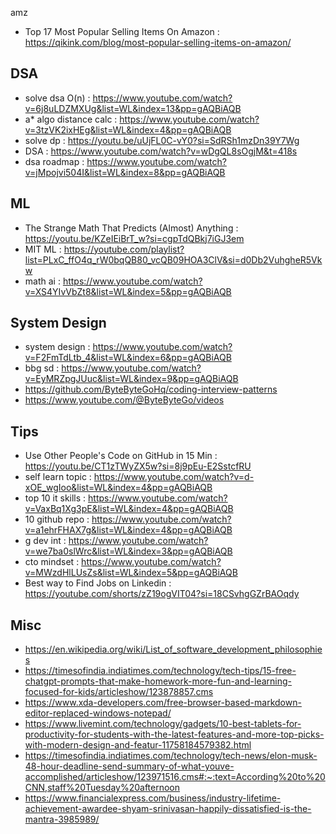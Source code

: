amz
* Top 17 Most Popular Selling Items On Amazon : https://qikink.com/blog/most-popular-selling-items-on-amazon/


## DSA
* solve dsa O(n) : https://www.youtube.com/watch?v=6j8uLDZMXUg&list=WL&index=13&pp=gAQBiAQB
* a* algo distance calc : https://www.youtube.com/watch?v=3tzVK2ixHEg&list=WL&index=4&pp=gAQBiAQB
* solve dp : https://youtu.be/uUjFL0C-vY0?si=SdRSh1mzDn39Y7Wg
* DSA : https://www.youtube.com/watch?v=wDgQL8sOgjM&t=418s
* dsa roadmap : https://www.youtube.com/watch?v=jMpojvi504I&list=WL&index=8&pp=gAQBiAQB

## ML
* The Strange Math That Predicts (Almost) Anything : https://youtu.be/KZeIEiBrT_w?si=cgpTdQBkj7iGJ3em
* MIT ML : https://youtube.com/playlist?list=PLxC_ffO4q_rW0bqQB80_vcQB09HOA3ClV&si=d0Db2VuhgheR5Vkw
* math ai : https://www.youtube.com/watch?v=XS4YIvVbZt8&list=WL&index=5&pp=gAQBiAQB


## System Design
* system design : https://www.youtube.com/watch?v=F2FmTdLtb_4&list=WL&index=6&pp=gAQBiAQB
* bbg sd : https://www.youtube.com/watch?v=EyMRZpgJUuc&list=WL&index=9&pp=gAQBiAQB
* https://github.com/ByteByteGoHq/coding-interview-patterns
* https://www.youtube.com/@ByteByteGo/videos


## Tips
* Use Other People's Code on GitHub in 15 Min  : https://youtu.be/CT1zTWyZX5w?si=8j9pEu-E2SstcfRU
* self learn topic : https://www.youtube.com/watch?v=d-xOE_wgIoo&list=WL&index=4&pp=gAQBiAQB
* top 10 it skills : https://www.youtube.com/watch?v=VaxBq1Xg3pE&list=WL&index=4&pp=gAQBiAQB
* 10 github repo : https://www.youtube.com/watch?v=a1ehrFHAX7g&list=WL&index=4&pp=gAQBiAQB
* g dev int : https://www.youtube.com/watch?v=we7ba0slWrc&list=WL&index=3&pp=gAQBiAQB
* cto mindset : https://www.youtube.com/watch?v=MWzdHlLUsZs&list=WL&index=5&pp=gAQBiAQB
* Best way to Find Jobs on Linkedin  : https://youtube.com/shorts/zZ19ogVIT04?si=18CSvhgGZrBAOqdy


## Misc
* https://en.wikipedia.org/wiki/List_of_software_development_philosophies
* https://timesofindia.indiatimes.com/technology/tech-tips/15-free-chatgpt-prompts-that-make-homework-more-fun-and-learning-focused-for-kids/articleshow/123878857.cms
* https://www.xda-developers.com/free-browser-based-markdown-editor-replaced-windows-notepad/
* https://www.livemint.com/technology/gadgets/10-best-tablets-for-productivity-for-students-with-the-latest-features-and-more-top-picks-with-modern-design-and-featur-11758184579382.html
*  https://timesofindia.indiatimes.com/technology/tech-news/elon-musk-48-hour-deadline-send-summary-of-what-youve-accomplished/articleshow/123971516.cms#:~:text=According%20to%20CNN,staff%20Tuesday%20afternoon
* https://www.financialexpress.com/business/industry-lifetime-achievement-awardee-shyam-srinivasan-happily-dissatisfied-is-the-mantra-3985989/
